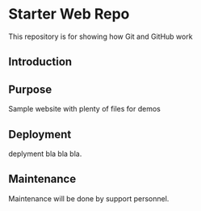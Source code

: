 # Starter Web Repo

This repository is for showing how Git and GitHub work

## Introduction

## Purpose

Sample website with plenty of files for demos

## Deployment
deplyment bla bla bla.

## Maintenance
Maintenance will be done by support personnel.
